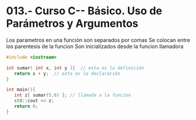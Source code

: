 013.- Curso C-- Básico. Uso de Parámetros y Argumentos
===
Los parametros en una función son separados por comas
Se colocan entre los parentesis de la funcion
Son inicializados desde la funcion llamadora

```c++
#include <iostream>

int sumar( int x, int y ){  // esta es la definición
   return x + y;  // esta es la declaración
}

int main(){
   int z{ sumar(5,6) }; // llamada a la funcion
   std::cout << z;
   return 0;
}
```

